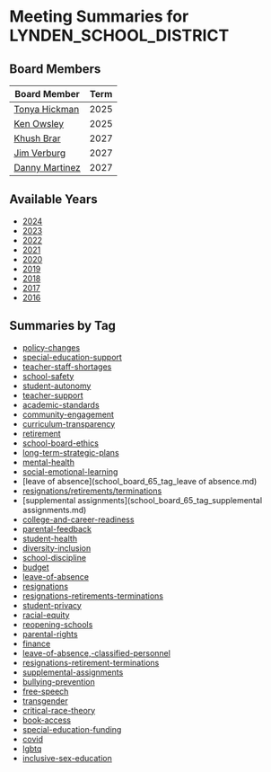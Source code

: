 # Meeting Summaries for LYNDEN_SCHOOL_DISTRICT

## Board Members

| Board Member       | Term           |
|--------------------|----------------|
| [Tonya Hickman](board_member_326.md) | 2025 |
| [Ken Owsley](board_member_327.md) | 2025 |
| [Khush Brar](board_member_328.md) | 2027 |
| [Jim Verburg](board_member_329.md) | 2027 |
| [Danny Martinez](board_member_330.md) | 2027 |

## Available Years
- [2024](school_board_65_year_2024.md)
- [2023](school_board_65_year_2023.md)
- [2022](school_board_65_year_2022.md)
- [2021](school_board_65_year_2021.md)
- [2020](school_board_65_year_2020.md)
- [2019](school_board_65_year_2019.md)
- [2018](school_board_65_year_2018.md)
- [2017](school_board_65_year_2017.md)
- [2016](school_board_65_year_2016.md)

## Summaries by Tag
- [policy-changes](school_board_65_tag_policy-changes.md)
- [special-education-support](school_board_65_tag_special-education-support.md)
- [teacher-staff-shortages](school_board_65_tag_teacher-staff-shortages.md)
- [school-safety](school_board_65_tag_school-safety.md)
- [student-autonomy](school_board_65_tag_student-autonomy.md)
- [teacher-support](school_board_65_tag_teacher-support.md)
- [academic-standards](school_board_65_tag_academic-standards.md)
- [community-engagement](school_board_65_tag_community-engagement.md)
- [curriculum-transparency](school_board_65_tag_curriculum-transparency.md)
- [retirement](school_board_65_tag_retirement.md)
- [school-board-ethics](school_board_65_tag_school-board-ethics.md)
- [long-term-strategic-plans](school_board_65_tag_long-term-strategic-plans.md)
- [mental-health](school_board_65_tag_mental-health.md)
- [social-emotional-learning](school_board_65_tag_social-emotional-learning.md)
- [leave of absence](school_board_65_tag_leave of absence.md)
- [resignations/retirements/terminations](school_board_65_tag_resignations/retirements/terminations.md)
- [supplemental assignments](school_board_65_tag_supplemental assignments.md)
- [college-and-career-readiness](school_board_65_tag_college-and-career-readiness.md)
- [parental-feedback](school_board_65_tag_parental-feedback.md)
- [student-health](school_board_65_tag_student-health.md)
- [diversity-inclusion](school_board_65_tag_diversity-inclusion.md)
- [school-discipline](school_board_65_tag_school-discipline.md)
- [budget](school_board_65_tag_budget.md)
- [leave-of-absence](school_board_65_tag_leave-of-absence.md)
- [resignations](school_board_65_tag_resignations.md)
- [resignations-retirements-terminations](school_board_65_tag_resignations-retirements-terminations.md)
- [student-privacy](school_board_65_tag_student-privacy.md)
- [racial-equity](school_board_65_tag_racial-equity.md)
- [reopening-schools](school_board_65_tag_reopening-schools.md)
- [parental-rights](school_board_65_tag_parental-rights.md)
- [finance](school_board_65_tag_finance.md)
- [leave-of-absence,-classified-personnel](school_board_65_tag_leave-of-absence,-classified-personnel.md)
- [resignations-retirement-terminations](school_board_65_tag_resignations-retirement-terminations.md)
- [supplemental-assignments](school_board_65_tag_supplemental-assignments.md)
- [bullying-prevention](school_board_65_tag_bullying-prevention.md)
- [free-speech](school_board_65_tag_free-speech.md)
- [transgender](school_board_65_tag_transgender.md)
- [critical-race-theory](school_board_65_tag_critical-race-theory.md)
- [book-access](school_board_65_tag_book-access.md)
- [special-education-funding](school_board_65_tag_special-education-funding.md)
- [covid](school_board_65_tag_covid.md)
- [lgbtq](school_board_65_tag_lgbtq.md)
- [inclusive-sex-education](school_board_65_tag_inclusive-sex-education.md)
